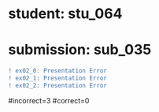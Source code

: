 # student: stu_064
# submission: sub_035

```diff
! ex02_0: Presentation Error
! ex02_1: Presentation Error
! ex02_2: Presentation Error
```
#incorrect=3
#correct=0
